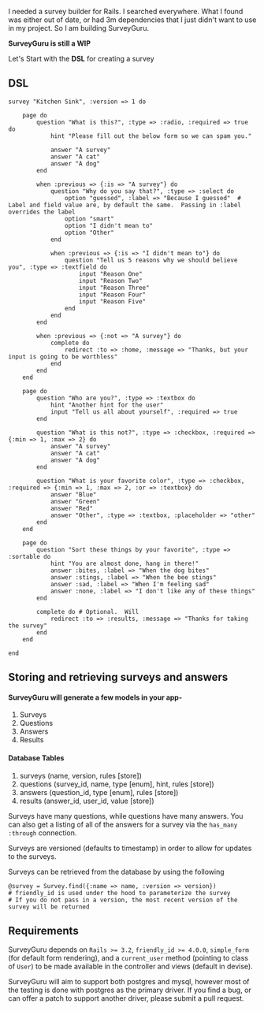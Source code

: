 I needed a survey builder for Rails.  I searched everywhere.  What I found was either out of
date, or had 3m dependencies that I just didn't want to use in my project.  So I am building
SurveyGuru.

**SurveyGuru is still a WIP**

Let's Start with the **DSL** for creating a survey

## DSL

	survey "Kitchen Sink", :version => 1 do
	
		page do
			question "What is this?", :type => :radio, :required => true do
				hint "Please fill out the below form so we can spam you."
				
				answer "A survey"
				answer "A cat"
				answer "A dog"
			end
			
			when :previous => {:is => "A survey"} do
				question "Why do you say that?", :type => :select do
					option "guessed", :label => "Because I guessed"  # Label and field value are, by default the same.  Passing in :label overrides the label
					option "smart"
					option "I didn't mean to"
					option "Other"
				end
				
				when :previous => {:is => "I didn't mean to"} do
					question "Tell us 5 reasons why we should believe you", :type => :textfield do
						input "Reason One"
						input "Reason Two"
						input "Reason Three"
						input "Reason Four"
						input "Reason Five"
					end
				end
			end
			
			when :previous => {:not => "A survey"} do
				complete do
					redirect :to => :home, :message => "Thanks, but your input is going to be worthless"
				end
			end
		end
		
		page do
			question "Who are you?", :type => :textbox do
				hint "Another hint for the user"
				input "Tell us all about yourself", :required => true
			end

			question "What is this not?", :type => :checkbox, :required => {:min => 1, :max => 2} do
				answer "A survey"
				answer "A cat"
				answer "A dog"
			end
			
			question "What is your favorite color", :type => :checkbox, :required => {:min => 1, :max => 2, :or => :textbox} do
				answer "Blue"
				answer "Green"
				answer "Red"
				answer "Other", :type => :textbox, :placeholder => "other"
			end
		end
		
		page do
			question "Sort these things by your favorite", :type => :sortable do
				hint "You are almost done, hang in there!"
				answer :bites, :label => "When the dog bites"
				answer :stings, :label => "When the bee stings"
				answer :sad, :label => "When I'm feeling sad"
				answer :none, :label => "I don't like any of these things"
			end
			
			complete do # Optional.  Will 
				redirect :to => :results, :message => "Thanks for taking the survey"
			end
		end
	
	end
	
	
## Storing and retrieving surveys and answers

#### SurveyGuru will generate a few models in your app-

1. Surveys
2. Questions
3. Answers
4. Results

#### Database Tables

1. surveys (name, version, rules [store])
3. questions (survey_id, name, type [enum], hint, rules [store])
4. answers (question_id, type [enum], rules [store])
5. results (answer_id, user_id, value [store])

Surveys have many questions, while questions have many answers.  You can also get a listing of all of
the answers for a survey via the `has_many :through` connection.

Surveys are versioned (defaults to timestamp) in order to allow for updates to the surveys.

Surveys can be retrieved from the database by using the following

	@survey = Survey.find({:name => name, :version => version})
	# friendly_id is used under the hood to parameterize the survey
	# If you do not pass in a version, the most recent version of the survey will be returned
	

## Requirements

SurveyGuru depends on `Rails >= 3.2`, `friendly_id >= 4.0.0`, `simple_form` (for default form rendering),
and a `current_user` method (pointing to class of `User`) to be made available in the controller and views (default in devise).

SurveyGuru will aim to support both postgres and mysql, however most of the testing is done with postgres
as the primary driver.  If you find a bug, or can offer a patch to support another driver, please submit
a pull request.